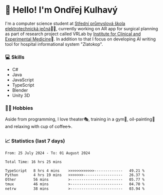 # 👋 Hello! I'm Ondřej Kulhavý

I'm a computer science student at [Střední průmyslová škola elektrotechnická ječná](https://www.spsejecna.cz/)👨‍🎓, currently working on AR app for surgical planning as part of research project called VRLab by [Institute for Clinical and Experimental Medicine](https://www.ikem.cz/en/)🏥.
In addition to that I focus on developing AI writing tool for hospital informational system "Zlatokop".

### 💻 Skills
- C#
- Java
- JavaScript
- TypeScript
- Blender
- Unity 3D

### 🏋️‍♂️ Hobbies

Aside from programming, I love theater🎭, training in a gym💪, oil-painting🎨 and relaxing with cup of coffee☕.
### 📈 Statistics (last 7 days)
<!--START_SECTION:waka-->

```txt
From: 25 July 2024 - To: 01 August 2024

Total Time: 16 hrs 25 mins

TypeScript   8 hrs 4 mins    >>>>>>>>>>>>-------------   49.21 %
Python       4 hrs 19 mins   >>>>>>>------------------   26.37 %
Other        56 mins         >------------------------   05.77 %
tmux         46 mins         >------------------------   04.70 %
netrw        38 mins         >------------------------   03.94 %
```

<!--END_SECTION:waka-->



